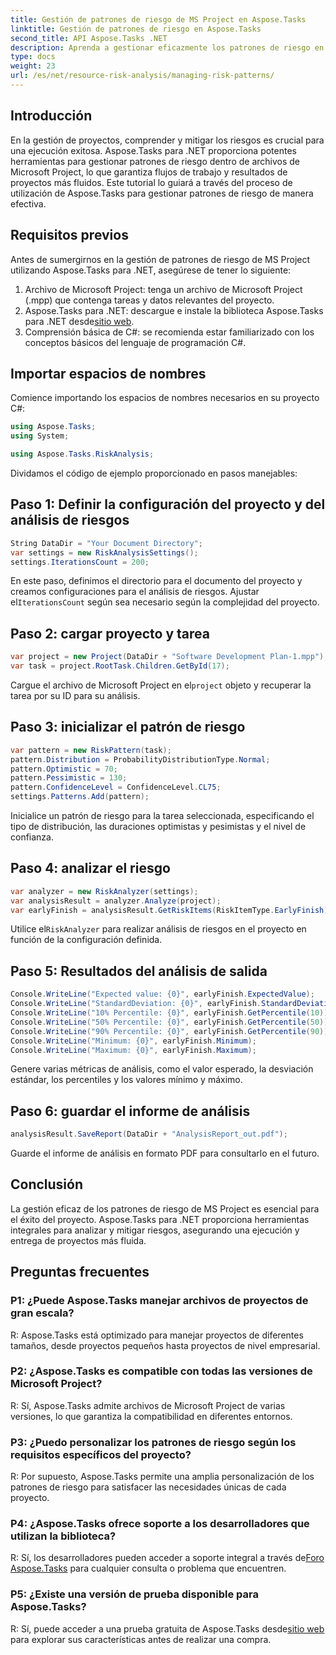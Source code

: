 ```yaml
---
title: Gestión de patrones de riesgo de MS Project en Aspose.Tasks
linktitle: Gestión de patrones de riesgo en Aspose.Tasks
second_title: API Aspose.Tasks .NET
description: Aprenda a gestionar eficazmente los patrones de riesgo en archivos de Microsoft Project utilizando Aspose.Tasks para .NET. Mejore los resultados del proyecto con potentes herramientas de análisis de riesgos.
type: docs
weight: 23
url: /es/net/resource-risk-analysis/managing-risk-patterns/
---
```

## Introducción
En la gestión de proyectos, comprender y mitigar los riesgos es crucial para una ejecución exitosa. Aspose.Tasks para .NET proporciona potentes herramientas para gestionar patrones de riesgo dentro de archivos de Microsoft Project, lo que garantiza flujos de trabajo y resultados de proyectos más fluidos. Este tutorial lo guiará a través del proceso de utilización de Aspose.Tasks para gestionar patrones de riesgo de manera efectiva.

## Requisitos previos

Antes de sumergirnos en la gestión de patrones de riesgo de MS Project utilizando Aspose.Tasks para .NET, asegúrese de tener lo siguiente:

1. Archivo de Microsoft Project: tenga un archivo de Microsoft Project (.mpp) que contenga tareas y datos relevantes del proyecto.
2. Aspose.Tasks para .NET: descargue e instale la biblioteca Aspose.Tasks para .NET desde[sitio web](https://releases.aspose.com/tasks/net/).
3. Comprensión básica de C#: se recomienda estar familiarizado con los conceptos básicos del lenguaje de programación C#.

## Importar espacios de nombres

Comience importando los espacios de nombres necesarios en su proyecto C#:

```csharp
using Aspose.Tasks;
using System;

using Aspose.Tasks.RiskAnalysis;
```

Dividamos el código de ejemplo proporcionado en pasos manejables:

## Paso 1: Definir la configuración del proyecto y del análisis de riesgos

```csharp
String DataDir = "Your Document Directory";
var settings = new RiskAnalysisSettings();
settings.IterationsCount = 200;
```

 En este paso, definimos el directorio para el documento del proyecto y creamos configuraciones para el análisis de riesgos. Ajustar el`IterationsCount` según sea necesario según la complejidad del proyecto.

## Paso 2: cargar proyecto y tarea

```csharp
var project = new Project(DataDir + "Software Development Plan-1.mpp");
var task = project.RootTask.Children.GetById(17);
```

 Cargue el archivo de Microsoft Project en el`project` objeto y recuperar la tarea por su ID para su análisis.

## Paso 3: inicializar el patrón de riesgo

```csharp
var pattern = new RiskPattern(task);
pattern.Distribution = ProbabilityDistributionType.Normal;
pattern.Optimistic = 70;
pattern.Pessimistic = 130;
pattern.ConfidenceLevel = ConfidenceLevel.CL75;
settings.Patterns.Add(pattern);
```

Inicialice un patrón de riesgo para la tarea seleccionada, especificando el tipo de distribución, las duraciones optimistas y pesimistas y el nivel de confianza.

## Paso 4: analizar el riesgo

```csharp
var analyzer = new RiskAnalyzer(settings);
var analysisResult = analyzer.Analyze(project);
var earlyFinish = analysisResult.GetRiskItems(RiskItemType.EarlyFinish).Get(project.RootTask);
```

 Utilice el`RiskAnalyzer` para realizar análisis de riesgos en el proyecto en función de la configuración definida.

## Paso 5: Resultados del análisis de salida

```csharp
Console.WriteLine("Expected value: {0}", earlyFinish.ExpectedValue);
Console.WriteLine("StandardDeviation: {0}", earlyFinish.StandardDeviation);
Console.WriteLine("10% Percentile: {0}", earlyFinish.GetPercentile(10));
Console.WriteLine("50% Percentile: {0}", earlyFinish.GetPercentile(50));
Console.WriteLine("90% Percentile: {0}", earlyFinish.GetPercentile(90));
Console.WriteLine("Minimum: {0}", earlyFinish.Minimum);
Console.WriteLine("Maximum: {0}", earlyFinish.Maximum);
```

Genere varias métricas de análisis, como el valor esperado, la desviación estándar, los percentiles y los valores mínimo y máximo.

## Paso 6: guardar el informe de análisis

```csharp
analysisResult.SaveReport(DataDir + "AnalysisReport_out.pdf");
```

Guarde el informe de análisis en formato PDF para consultarlo en el futuro.

## Conclusión

La gestión eficaz de los patrones de riesgo de MS Project es esencial para el éxito del proyecto. Aspose.Tasks para .NET proporciona herramientas integrales para analizar y mitigar riesgos, asegurando una ejecución y entrega de proyectos más fluida.

## Preguntas frecuentes

### P1: ¿Puede Aspose.Tasks manejar archivos de proyectos de gran escala?

R: Aspose.Tasks está optimizado para manejar proyectos de diferentes tamaños, desde proyectos pequeños hasta proyectos de nivel empresarial.

### P2: ¿Aspose.Tasks es compatible con todas las versiones de Microsoft Project?

R: Sí, Aspose.Tasks admite archivos de Microsoft Project de varias versiones, lo que garantiza la compatibilidad en diferentes entornos.

### P3: ¿Puedo personalizar los patrones de riesgo según los requisitos específicos del proyecto?

R: Por supuesto, Aspose.Tasks permite una amplia personalización de los patrones de riesgo para satisfacer las necesidades únicas de cada proyecto.

### P4: ¿Aspose.Tasks ofrece soporte a los desarrolladores que utilizan la biblioteca?

 R: Sí, los desarrolladores pueden acceder a soporte integral a través de[Foro Aspose.Tasks](https://forum.aspose.com/c/tasks/15) para cualquier consulta o problema que encuentren.

### P5: ¿Existe una versión de prueba disponible para Aspose.Tasks?

 R: Sí, puede acceder a una prueba gratuita de Aspose.Tasks desde[sitio web](https://releases.aspose.com/) para explorar sus características antes de realizar una compra.